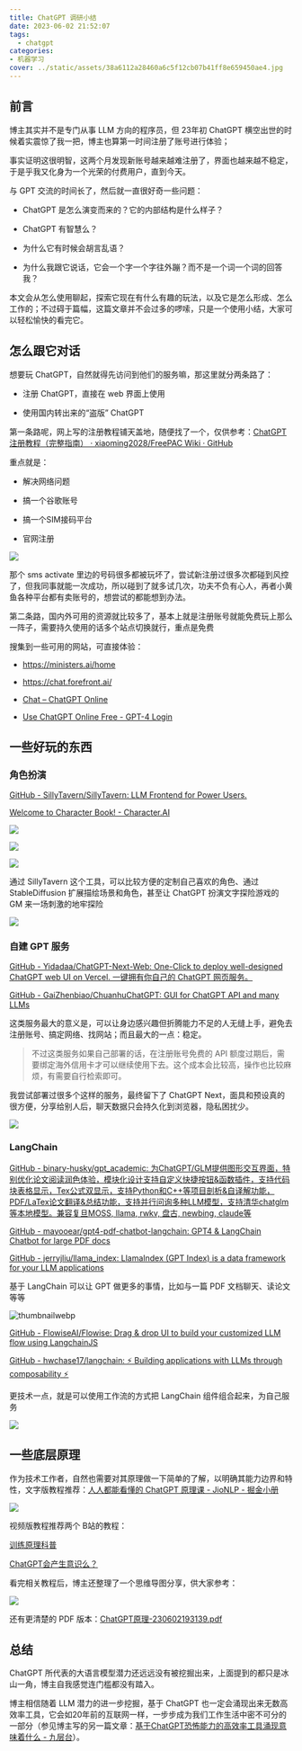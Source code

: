 ```yaml
---
title: ChatGPT 调研小结
date: 2023-06-02 21:52:07
tags:
  - chatgpt
categories:
- 机器学习
cover: ../static/assets/38a6112a28460a6c5f12cb07b41ff8e659450ae4.jpg
---
```


## 前言

博主其实并不是专门从事 LLM 方向的程序员，但 23年初 ChatGPT 横空出世的时候着实震惊了我一把，博主也算第一时间注册了账号进行体验；

事实证明这很明智，这两个月发现新账号越来越难注册了，界面也越来越不稳定，于是乎我又化身为一个光荣的付费用户，直到今天。

与 GPT 交流的时间长了，然后就一直很好奇一些问题：

- ChatGPT 是怎么演变而来的？它的内部结构是什么样子？

- ChatGPT 有智慧么？

- 为什么它有时候会胡言乱语？ 

- 为什么我跟它说话，它会一个字一个字往外蹦？而不是一个词一个词的回答我？

本文会从怎么使用聊起，探索它现在有什么有趣的玩法，以及它是怎么形成、怎么工作的；不过碍于篇幅，这篇文章并不会过多的啰嗦，只是一个使用小结，大家可以轻松愉快的看完它。

## 怎么跟它对话

想要玩 ChatGPT，自然就得先访问到他们的服务嘛，那这里就分两条路了：

- 注册 ChatGPT，直接在 web 界面上使用

- 使用国内转出来的“盗版” ChatGPT

第一条路呢，网上写的注册教程铺天盖地，随便找了一个，仅供参考：[ChatGPT注册教程（完整指南） · xiaoming2028/FreePAC Wiki · GitHub](https://github.com/xiaoming2028/FreePAC/wiki/ChatGPT%E6%B3%A8%E5%86%8C%E6%95%99%E7%A8%8B%EF%BC%88%E5%AE%8C%E6%95%B4%E6%8C%87%E5%8D%97%EF%BC%89)

重点就是：

- 解决网络问题

- 搞一个谷歌账号

- 搞一个SIM接码平台

- 官网注册

![](../static/assets/2023-06-02-22-21-11-image.png)

那个 sms activate 里边的号码很多都被玩坏了，尝试新注册过很多次都碰到风控了，但我同事就能一次成功，所以碰到了就多试几次，功夫不负有心人，再者小黄鱼各种平台都有卖账号的，想尝试的都能想到办法。

第二条路，国内外可用的资源就比较多了，基本上就是注册账号就能免费玩上那么一阵子，需要持久使用的话多个站点切换就行，重点是免费

搜集到一些可用的网站，可直接体验：

- https://ministers.ai/home

- https://chat.forefront.ai/

- [Chat &#8211; ChatGPT Online](https://chatgptonline.ai/chat/)

- [Use ChatGPT Online Free - GPT-4 Login](https://gpt4login.com/use-chatgpt-online-free/)

## 一些好玩的东西

### 角色扮演

[GitHub - SillyTavern/SillyTavern: LLM Frontend for Power Users.](https://github.com/SillyTavern/SillyTavern)

[Welcome to Character Book! - Character.AI](https://book.character.ai/character-book/welcome-to-character-book)

![](../static/assets/2023-06-02-22-28-38-image.png)

![](../static/assets/2023-06-02-22-31-09-image.png)

![](../static/assets/2023-06-02-22-31-30-image.png)

通过 SillyTavern 这个工具，可以比较方便的定制自己喜欢的角色、通过 StableDiffusion 扩展描绘场景和角色，甚至让 ChatGPT 扮演文字探险游戏的 GM 来一场刺激的地牢探险

![](../static/assets/2023-06-02-22-32-40-img_v2_97a8c31f-3e69-42bd-8552-45a808fd520h.jpg)

### 自建 GPT 服务

[GitHub - Yidadaa/ChatGPT-Next-Web: One-Click to deploy well-designed ChatGPT web UI on Vercel. 一键拥有你自己的 ChatGPT 网页服务。](https://github.com/Yidadaa/ChatGPT-Next-Web)

[GitHub - GaiZhenbiao/ChuanhuChatGPT: GUI for ChatGPT API and many LLMs](https://github.com/GaiZhenbiao/ChuanhuChatGPT)

这类服务最大的意义是，可以让身边感兴趣但折腾能力不足的人无缝上手，避免去注册账号、搞定网络、找网站；而且最大的一点：稳定。

> 不过这类服务如果自己部署的话，在注册账号免费的 API 额度过期后，需要绑定海外信用卡才可以继续使用下去。这个成本会比较高，操作也比较麻烦，有需要自行检索即可。

我尝试部署过很多个这样的服务，最终留下了 ChatGPT Next，面具和预设真的很方便，分享给别人后，聊天数据只会持久化到浏览器，隐私困扰少。

![](../static/assets/2023-06-02-22-42-18-image.png)

### LangChain

[GitHub - binary-husky/gpt_academic: 为ChatGPT/GLM提供图形交互界面，特别优化论文阅读润色体验，模块化设计支持自定义快捷按钮&函数插件，支持代码块表格显示，Tex公式双显示，支持Python和C++等项目剖析&自译解功能，PDF/LaTex论文翻译&总结功能，支持并行问询多种LLM模型，支持清华chatglm等本地模型。兼容复旦MOSS, llama, rwkv, 盘古, newbing, claude等](https://github.com/binary-husky/gpt_academic)

[GitHub - mayooear/gpt4-pdf-chatbot-langchain: GPT4 & LangChain Chatbot for large PDF docs](https://github.com/mayooear/gpt4-pdf-chatbot-langchain)

[GitHub - jerryjliu/llama_index: LlamaIndex (GPT Index) is a data framework for your LLM applications](https://github.com/jerryjliu/llama_index)

基于 LangChain 可以让 GPT 做更多的事情，比如与一篇 PDF 文档聊天、读论文等等

![thumbnailwebp](https://static.flomoapp.com/file/2023-05-28/73871/2b8019867a4c451bb4e60500383a57b9.png?OSSAccessKeyId=LTAI4G9PcaGksWVKCPrE1TVL&Expires=1685889191&Signature=SfYEb7j9z69Bf3RdJmccpAWYtUI%3D)

[GitHub - FlowiseAI/Flowise: Drag & drop UI to build your customized LLM flow using LangchainJS](https://github.com/FlowiseAI/Flowise)

[GitHub - hwchase17/langchain: ⚡ Building applications with LLMs through composability ⚡](https://github.com/hwchase17/langchain/)

更技术一点，就是可以使用工作流的方式把 LangChain 组件组合起来，为自己服务

![](https://github.com/FlowiseAI/Flowise/raw/main/images/flowise.gif?raw=true)

## 一些底层原理

作为技术工作者，自然也需要对其原理做一下简单的了解，以明确其能力边界和特性，文字版教程推荐：[人人都能看懂的 ChatGPT 原理课 - JioNLP - 掘金小册](https://juejin.cn/book/7225592349563289600?suid=1679709499036206&source=android)

![](../static/assets/2023-06-02-22-44-41-img_v2_4970535a-5101-4393-b020-ac914870caah.jpg)

视频版教程推荐两个 B站的教程：

[训练原理科普](https://www.bilibili.com/video/BV1yV4y1k7Tc/?spm_id_from=333.880.my_history.page.click)

[ChatGPT会产生意识么？](https://www.bilibili.com/video/BV1em4y187CU/?spm_id_from=333.880.my_history.page.click&vd_source=d3df27ba79e25e88d0242b745a857c29)

看完相关教程后，博主还整理了一个思维导图分享，供大家参考：

![](../static/assets/f5a5a4f733061a73f9062f1de907a546c1cd5fe9.Jpeg)

还有更清楚的 PDF 版本：[ChatGPT原理-230602193139.pdf](/static/assets/ChatGPT原理-230602193139.pdf)

## 总结

ChatGPT 所代表的大语言模型潜力还远远没有被挖掘出来，上面提到的都只是冰山一角，博主自我感觉连门槛都没有踏入。

博主相信随着 LLM 潜力的进一步挖掘，基于 ChatGPT 也一定会涌现出来无数高效率工具，它会如20年前的互联网一样，一步步成为我们工作生活中密不可分的一部分（参见博主写的另一篇文章：[基于ChatGPT恐怖能力的高效率工具涌现意味着什么 - 九层台](https://blog.wj2015.com/2023/04/05/%E5%9F%BA%E4%BA%8Echatgpt%E6%81%90%E6%80%96%E8%83%BD%E5%8A%9B%E7%9A%84%E9%AB%98%E6%95%88%E7%8E%87%E5%B7%A5%E5%85%B7%E6%B6%8C%E7%8E%B0%E6%84%8F%E5%91%B3%E7%9D%80%E4%BB%80%E4%B9%88/)）。
